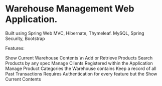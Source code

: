 # Warehouse Management Web Application.

Built using Spring Web MVC, Hibernate, Thymeleaf. MySQL, Spring Security, Bootstrap

Features: 

Show Current Warehouse Contents \n
Add or Retrieve Products
Search Products by any spec
Manage Clients Registered within the Application
Manage Product Categories the Warehouse contains
Keep a record of all Past Transactions
Requires Authentication for every feature but the Show Current Contents
